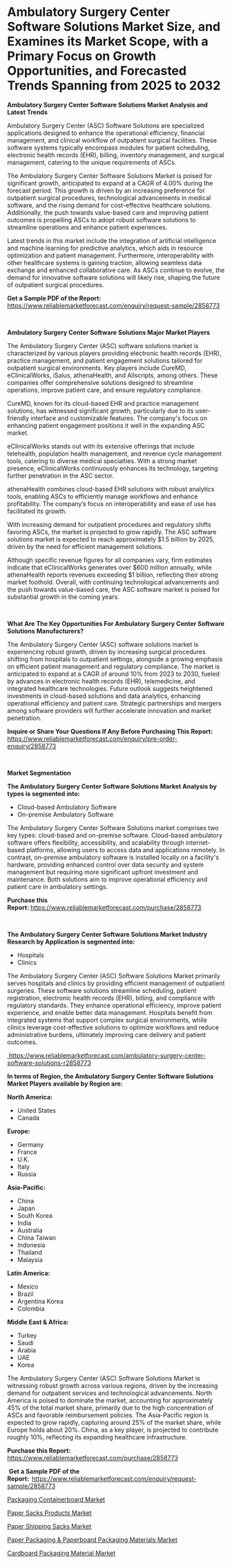 <p><h1>Ambulatory Surgery Center Software Solutions Market Size, and Examines its Market Scope, with a Primary Focus on Growth Opportunities, and Forecasted Trends Spanning from 2025 to 2032</h1></p><p><strong>Ambulatory Surgery Center Software Solutions Market Analysis and Latest Trends</strong></p>
<p><p>Ambulatory Surgery Center (ASC) Software Solutions are specialized applications designed to enhance the operational efficiency, financial management, and clinical workflow of outpatient surgical facilities. These software systems typically encompass modules for patient scheduling, electronic health records (EHR), billing, inventory management, and surgical management, catering to the unique requirements of ASCs.</p><p>The Ambulatory Surgery Center Software Solutions Market is poised for significant growth, anticipated to expand at a CAGR of 4.00% during the forecast period. This growth is driven by an increasing preference for outpatient surgical procedures, technological advancements in medical software, and the rising demand for cost-effective healthcare solutions. Additionally, the push towards value-based care and improving patient outcomes is propelling ASCs to adopt robust software solutions to streamline operations and enhance patient experiences.</p><p>Latest trends in this market include the integration of artificial intelligence and machine learning for predictive analytics, which aids in resource optimization and patient management. Furthermore, interoperability with other healthcare systems is gaining traction, allowing seamless data exchange and enhanced collaborative care. As ASCs continue to evolve, the demand for innovative software solutions will likely rise, shaping the future of outpatient surgical procedures.</p></p>
<p><strong>Get a Sample PDF of the Report:&nbsp;</strong> <a href="https://www.reliablemarketforecast.com/enquiry/request-sample/2858773?utm_campaign=1110&utm_medium=2&utm_source=Github&utm_content=ia&utm_term=12032025&utm_id=ambulatory-surgery-center-software-solutions">https://www.reliablemarketforecast.com/enquiry/request-sample/2858773</a></p>
<p>&nbsp;</p>
<p><strong>Ambulatory Surgery Center Software Solutions Major Market Players</strong></p>
<p><p>The Ambulatory Surgery Center (ASC) software solutions market is characterized by various players providing electronic health records (EHR), practice management, and patient engagement solutions tailored for outpatient surgical environments. Key players include CureMD, eClinicalWorks, iSalus, athenaHealth, and Allscripts, among others. These companies offer comprehensive solutions designed to streamline operations, improve patient care, and ensure regulatory compliance.</p><p>CureMD, known for its cloud-based EHR and practice management solutions, has witnessed significant growth, particularly due to its user-friendly interface and customizable features. The company's focus on enhancing patient engagement positions it well in the expanding ASC market.</p><p>eClinicalWorks stands out with its extensive offerings that include telehealth, population health management, and revenue cycle management tools, catering to diverse medical specialties. With a strong market presence, eClinicalWorks continuously enhances its technology, targeting further penetration in the ASC sector.</p><p>athenaHealth combines cloud-based EHR solutions with robust analytics tools, enabling ASCs to efficiently manage workflows and enhance profitability. The company’s focus on interoperability and ease of use has facilitated its growth.</p><p>With increasing demand for outpatient procedures and regulatory shifts favoring ASCs, the market is projected to grow rapidly. The ASC software solutions market is expected to reach approximately $1.5 billion by 2025, driven by the need for efficient management solutions.</p><p>Although specific revenue figures for all companies vary, firm estimates indicate that eClinicalWorks generates over $600 million annually, while athenaHealth reports revenues exceeding $1 billion, reflecting their strong market foothold. Overall, with continuing technological advancements and the push towards value-based care, the ASC software market is poised for substantial growth in the coming years.</p></p>
<p>&nbsp;</p>
<p><strong>What Are The Key Opportunities For Ambulatory Surgery Center Software Solutions Manufacturers?</strong></p>
<p><p>The Ambulatory Surgery Center (ASC) software solutions market is experiencing robust growth, driven by increasing surgical procedures shifting from hospitals to outpatient settings, alongside a growing emphasis on efficient patient management and regulatory compliance. The market is anticipated to expand at a CAGR of around 10% from 2023 to 2030, fueled by advances in electronic health records (EHR), telemedicine, and integrated healthcare technologies. Future outlook suggests heightened investments in cloud-based solutions and data analytics, enhancing operational efficiency and patient care. Strategic partnerships and mergers among software providers will further accelerate innovation and market penetration.</p></p>
<p><strong>Inquire or Share Your Questions If Any Before Purchasing This Report:</strong> <a href="https://www.reliablemarketforecast.com/enquiry/pre-order-enquiry/2858773?utm_campaign=1110&utm_medium=2&utm_source=Github&utm_content=ia&utm_term=12032025&utm_id=ambulatory-surgery-center-software-solutions">https://www.reliablemarketforecast.com/enquiry/pre-order-enquiry/2858773</a></p>
<p>&nbsp;</p>
<p><strong>Market Segmentation</strong></p>
<p><strong>The Ambulatory Surgery Center Software Solutions Market Analysis by types is segmented into:</strong></p>
<p><ul><li> Cloud-based Ambulatory Software</li><li>On-premise Ambulatory Software </li></ul></p>
<p><p>The Ambulatory Surgery Center Software Solutions market comprises two key types: cloud-based and on-premise software. Cloud-based ambulatory software offers flexibility, accessibility, and scalability through internet-based platforms, allowing users to access data and applications remotely. In contrast, on-premise ambulatory software is installed locally on a facility's hardware, providing enhanced control over data security and system management but requiring more significant upfront investment and maintenance. Both solutions aim to improve operational efficiency and patient care in ambulatory settings.</p></p>
<p><strong>Purchase this Report:&nbsp;</strong><a href="https://www.reliablemarketforecast.com/purchase/2858773?utm_campaign=1110&utm_medium=2&utm_source=Github&utm_content=ia&utm_term=12032025&utm_id=ambulatory-surgery-center-software-solutions">https://www.reliablemarketforecast.com/purchase/2858773</a></p>
<p>&nbsp;</p>
<p><strong>The Ambulatory Surgery Center Software Solutions Market Industry Research by Application is segmented into:</strong></p>
<p><ul><li> Hospitals</li><li>Clinics </li></ul></p>
<p><p>The Ambulatory Surgery Center (ASC) Software Solutions Market primarily serves hospitals and clinics by providing efficient management of outpatient surgeries. These software solutions streamline scheduling, patient registration, electronic health records (EHR), billing, and compliance with regulatory standards. They enhance operational efficiency, improve patient experience, and enable better data management. Hospitals benefit from integrated systems that support complex surgical environments, while clinics leverage cost-effective solutions to optimize workflows and reduce administrative burdens, ultimately improving care delivery and patient outcomes.</p></p>
<p><a href="https://www.reliablemarketforecast.com/ambulatory-surgery-center-software-solutions-r2858773?utm_campaign=1110&utm_medium=2&utm_source=Github&utm_content=ia&utm_term=12032025&utm_id=ambulatory-surgery-center-software-solutions">&nbsp;https://www.reliablemarketforecast.com/ambulatory-surgery-center-software-solutions-r2858773</a></p>
<p><strong>In terms of Region, the Ambulatory Surgery Center Software Solutions Market Players available by Region are:</strong></p>
<p>
    <p> <strong> North America: </strong>
        <ul>
            <li>United States</li>
            <li>Canada</li>
        </ul>
        </p> 
    <p> <strong> Europe: </strong>
        <ul>
            <li>Germany</li>
            <li>France</li>
            <li>U.K.</li>
            <li>Italy</li>
            <li>Russia</li>
        </ul>
        </p> 
    <p> <strong> Asia-Pacific: </strong>
        <ul>
            <li>China</li>
            <li>Japan</li>
            <li>South Korea</li>
            <li>India</li>
            <li>Australia</li>
            <li>China Taiwan</li>
            <li>Indonesia</li>
            <li>Thailand</li>
            <li>Malaysia</li>
        </ul>
        </p> 
    <p> <strong> Latin America: </strong>
        <ul>
            <li>Mexico</li>
            <li>Brazil</li>
            <li>Argentina Korea</li>
            <li>Colombia</li>
        </ul>
        </p> 
    <p> <strong> Middle East & Africa: </strong>
        <ul>
            <li>Turkey</li>
            <li>Saudi</li>
            <li>Arabia</li>
            <li>UAE</li>
            <li>Korea</li>
        </ul>
    </p>
    </p>
<p><p>The Ambulatory Surgery Center (ASC) Software Solutions Market is witnessing robust growth across various regions, driven by the increasing demand for outpatient services and technological advancements. North America is poised to dominate the market, accounting for approximately 45% of the total market share, primarily due to the high concentration of ASCs and favorable reimbursement policies. The Asia-Pacific region is expected to grow rapidly, capturing around 25% of the market share, while Europe holds about 20%. China, as a key player, is projected to contribute roughly 10%, reflecting its expanding healthcare infrastructure.</p></p>
<p><strong>Purchase this Report: </strong><a href="https://www.reliablemarketforecast.com/purchase/2858773?utm_campaign=1110&utm_medium=2&utm_source=Github&utm_content=ia&utm_term=12032025&utm_id=ambulatory-surgery-center-software-solutions">https://www.reliablemarketforecast.com/purchase/2858773</a></p>
<p>&nbsp;<strong>Get a Sample PDF of the Report:&nbsp;&nbsp;</strong><a href="https://www.reliablemarketforecast.com/enquiry/request-sample/2858773?utm_campaign=1110&utm_medium=2&utm_source=Github&utm_content=ia&utm_term=12032025&utm_id=ambulatory-surgery-center-software-solutions">https://www.reliablemarketforecast.com/enquiry/request-sample/2858773</a></p>
<p><strong></strong></p>
<p><p><a href="https://github.com/bibzmuiko/Market-Research-Report-List-1/blob/main/packaging-containerboard-market.md?utm_campaign=1110&utm_medium=2&utm_source=Github&utm_content=ia&utm_term=12032025&utm_id=ambulatory-surgery-center-software-solutions">Packaging Containerboard Market</a></p><p><a href="https://github.com/borsiflorsfa/Market-Research-Report-List-1/blob/main/paper-sacks-products-market.md?utm_campaign=1110&utm_medium=2&utm_source=Github&utm_content=ia&utm_term=12032025&utm_id=ambulatory-surgery-center-software-solutions">Paper Sacks Products Market</a></p><p><a href="https://github.com/larotnanonhx/Market-Research-Report-List-1/blob/main/paper-shipping-sacks-market.md?utm_campaign=1110&utm_medium=2&utm_source=Github&utm_content=ia&utm_term=12032025&utm_id=ambulatory-surgery-center-software-solutions">Paper Shipping Sacks Market</a></p><p><a href="https://github.com/ikokwuihepa/Market-Research-Report-List-1/blob/main/paper-packaging-paperboard-packaging-materials-market.md?utm_campaign=1110&utm_medium=2&utm_source=Github&utm_content=ia&utm_term=12032025&utm_id=ambulatory-surgery-center-software-solutions">Paper Packaging & Paperboard Packaging Materials Market</a></p><p><a href="https://github.com/linnuripat/Market-Research-Report-List-1/blob/main/cardboard-packaging-material-market.md?utm_campaign=1110&utm_medium=2&utm_source=Github&utm_content=ia&utm_term=12032025&utm_id=ambulatory-surgery-center-software-solutions">Cardboard Packaging Material Market</a></p></p>